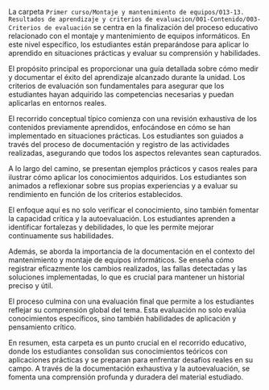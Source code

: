La carpeta `Primer curso/Montaje y mantenimiento de equipos/013-13. Resultados de aprendizaje y criterios de evaluacion/001-Contenido/003-Criterios de evaluación` se centra en la finalización del proceso educativo relacionado con el montaje y mantenimiento de equipos informáticos. En este nivel específico, los estudiantes están preparándose para aplicar lo aprendido en situaciones prácticas y evaluar su comprensión y habilidades.

El propósito principal es proporcionar una guía detallada sobre cómo medir y documentar el éxito del aprendizaje alcanzado durante la unidad. Los criterios de evaluación son fundamentales para asegurar que los estudiantes hayan adquirido las competencias necesarias y puedan aplicarlas en entornos reales.

El recorrido conceptual típico comienza con una revisión exhaustiva de los contenidos previamente aprendidos, enfocándose en cómo se han implementado en situaciones prácticas. Los estudiantes son guiados a través del proceso de documentación y registro de las actividades realizadas, asegurando que todos los aspectos relevantes sean capturados.

A lo largo del camino, se presentan ejemplos prácticos y casos reales para ilustrar cómo aplicar los conocimientos adquiridos. Los estudiantes son animados a reflexionar sobre sus propias experiencias y a evaluar su rendimiento en función de los criterios establecidos.

El enfoque aquí es no solo verificar el conocimiento, sino también fomentar la capacidad crítica y la autoevaluación. Los estudiantes aprenden a identificar fortalezas y debilidades, lo que les permite mejorar continuamente sus habilidades.

Además, se aborda la importancia de la documentación en el contexto del mantenimiento y montaje de equipos informáticos. Se enseña cómo registrar eficazmente los cambios realizados, las fallas detectadas y las soluciones implementadas, lo que es crucial para mantener un historial preciso y útil.

El proceso culmina con una evaluación final que permite a los estudiantes reflejar su comprensión global del tema. Esta evaluación no solo evalúa conocimientos específicos, sino también habilidades de aplicación y pensamiento crítico.

En resumen, esta carpeta es un punto crucial en el recorrido educativo, donde los estudiantes consolidan sus conocimientos teóricos con aplicaciones prácticas y se preparan para enfrentar desafíos reales en su campo. A través de la documentación exhaustiva y la autoevaluación, se fomenta una comprensión profunda y duradera del material estudiado.
